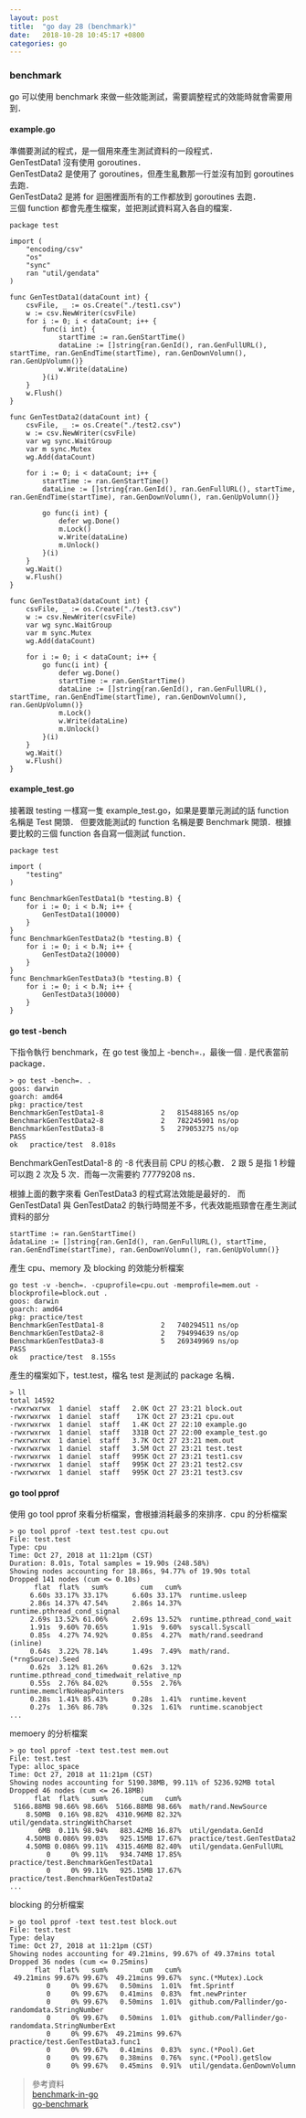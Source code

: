 ```yaml
---
layout: post
title:  "go day 28 (benchmark)"
date:   2018-10-28 10:45:17 +0800
categories: go
---
```


### benchmark
go 可以使用 benchmark 來做一些效能測試，需要調整程式的效能時就會需要用到．

#### example.go
準備要測試的程式，是一個用來產生測試資料的一段程式．  
GenTestData1 沒有使用 goroutines．  
GenTestData2 是使用了 goroutines，但產生亂數那一行並沒有加到 goroutines 去跑．  
GenTestData2 是將 for 迴圈裡面所有的工作都放到 goroutines 去跑．  
三個 function 都會先產生檔案，並把測試資料寫入各自的檔案．  

```
package test

import (
	"encoding/csv"
	"os"
	"sync"
	ran "util/gendata"
)

func GenTestData1(dataCount int) {
	csvFile, _ := os.Create("./test1.csv")
	w := csv.NewWriter(csvFile)
	for i := 0; i < dataCount; i++ {
		func(i int) {
			startTime := ran.GenStartTime()
			dataLine := []string{ran.GenId(), ran.GenFullURL(), startTime, ran.GenEndTime(startTime), ran.GenDownVolumn(), ran.GenUpVolumn()}
			w.Write(dataLine)
		}(i)
	}
	w.Flush()
}

func GenTestData2(dataCount int) {
	csvFile, _ := os.Create("./test2.csv")
	w := csv.NewWriter(csvFile)
	var wg sync.WaitGroup
	var m sync.Mutex
	wg.Add(dataCount)

	for i := 0; i < dataCount; i++ {
		startTime := ran.GenStartTime()
		dataLine := []string{ran.GenId(), ran.GenFullURL(), startTime, ran.GenEndTime(startTime), ran.GenDownVolumn(), ran.GenUpVolumn()}

		go func(i int) {
			defer wg.Done()
			m.Lock()
			w.Write(dataLine)
			m.Unlock()
		}(i)
	}
	wg.Wait()
	w.Flush()
}

func GenTestData3(dataCount int) {
	csvFile, _ := os.Create("./test3.csv")
	w := csv.NewWriter(csvFile)
	var wg sync.WaitGroup
	var m sync.Mutex
	wg.Add(dataCount)

	for i := 0; i < dataCount; i++ {
		go func(i int) {
			defer wg.Done()
			startTime := ran.GenStartTime()
			dataLine := []string{ran.GenId(), ran.GenFullURL(), startTime, ran.GenEndTime(startTime), ran.GenDownVolumn(), ran.GenUpVolumn()}
			m.Lock()
			w.Write(dataLine)
			m.Unlock()
		}(i)
	}
	wg.Wait()
	w.Flush()
}

```

#### example_test.go

接著跟 testing 一樣寫一隻 example_test.go，如果是要單元測試的話 function 名稱是 Test 開頭．
但要效能測試的 function 名稱是要 Benchmark 開頭．根據要比較的三個 function 各自寫一個測試 function．  

```
package test

import (
	"testing"
)

func BenchmarkGenTestData1(b *testing.B) {
	for i := 0; i < b.N; i++ {
		GenTestData1(10000)
	}
}
func BenchmarkGenTestData2(b *testing.B) {
	for i := 0; i < b.N; i++ {
		GenTestData2(10000)
	}
}
func BenchmarkGenTestData3(b *testing.B) {
	for i := 0; i < b.N; i++ {
		GenTestData3(10000)
	}
}

```

#### go test -bench

下指令執行 benchmark，在 go test 後加上 -bench=.，最後一個 . 是代表當前 package．  

```
> go test -bench=. .
goos: darwin
goarch: amd64
pkg: practice/test
BenchmarkGenTestData1-8              2   815488165 ns/op
BenchmarkGenTestData2-8              2   782245901 ns/op
BenchmarkGenTestData3-8              5   279053275 ns/op
PASS
ok   practice/test  8.018s
```

BenchmarkGenTestData1-8 的 -8 代表目前 CPU 的核心數．
2 跟 5 是指 1 秒鐘可以跑 2 次及 5 次．而每一次需要約 77779208 ns．

根據上面的數字來看 GenTestData3 的程式寫法效能是最好的．
而 GenTestData1 與 GenTestData2 的執行時間差不多，代表效能瓶頸會在產生測試資料的部分  

```
startTime := ran.GenStartTime()
ådataLine := []string{ran.GenId(), ran.GenFullURL(), startTime, ran.GenEndTime(startTime), ran.GenDownVolumn(), ran.GenUpVolumn()}
```

產生 cpu、memory 及 blocking 的效能分析檔案  

```
go test -v -bench=. -cpuprofile=cpu.out -memprofile=mem.out -blockprofile=block.out .
goos: darwin
goarch: amd64
pkg: practice/test
BenchmarkGenTestData1-8              2   740294511 ns/op
BenchmarkGenTestData2-8              2   794994639 ns/op
BenchmarkGenTestData3-8              5   269349969 ns/op
PASS
ok   practice/test  8.155s
```

產生的檔案如下，test.test，檔名 test 是測試的 package 名稱．  

```
> ll
total 14592
-rwxrwxrwx  1 daniel  staff   2.0K Oct 27 23:21 block.out
-rwxrwxrwx  1 daniel  staff    17K Oct 27 23:21 cpu.out
-rwxrwxrwx  1 daniel  staff   1.4K Oct 27 22:10 example.go
-rwxrwxrwx  1 daniel  staff   331B Oct 27 22:00 example_test.go
-rwxrwxrwx  1 daniel  staff   3.7K Oct 27 23:21 mem.out
-rwxrwxrwx  1 daniel  staff   3.5M Oct 27 23:21 test.test
-rwxrwxrwx  1 daniel  staff   995K Oct 27 23:21 test1.csv
-rwxrwxrwx  1 daniel  staff   995K Oct 27 23:21 test2.csv
-rwxrwxrwx  1 daniel  staff   995K Oct 27 23:21 test3.csv
```

#### go tool pprof
使用 go tool pprof 來看分析檔案，會根據消耗最多的來排序．cpu 的分析檔案  
```
> go tool pprof -text test.test cpu.out
File: test.test
Type: cpu
Time: Oct 27, 2018 at 11:21pm (CST)
Duration: 8.01s, Total samples = 19.90s (248.58%)
Showing nodes accounting for 18.86s, 94.77% of 19.90s total
Dropped 141 nodes (cum <= 0.10s)
      flat  flat%   sum%        cum   cum%
     6.60s 33.17% 33.17%      6.60s 33.17%  runtime.usleep
     2.86s 14.37% 47.54%      2.86s 14.37%  runtime.pthread_cond_signal
     2.69s 13.52% 61.06%      2.69s 13.52%  runtime.pthread_cond_wait
     1.91s  9.60% 70.65%      1.91s  9.60%  syscall.Syscall
     0.85s  4.27% 74.92%      0.85s  4.27%  math/rand.seedrand (inline)
     0.64s  3.22% 78.14%      1.49s  7.49%  math/rand.(*rngSource).Seed
     0.62s  3.12% 81.26%      0.62s  3.12%  runtime.pthread_cond_timedwait_relative_np
     0.55s  2.76% 84.02%      0.55s  2.76%  runtime.memclrNoHeapPointers
     0.28s  1.41% 85.43%      0.28s  1.41%  runtime.kevent
     0.27s  1.36% 86.78%      0.32s  1.61%  runtime.scanobject
...
```
memoery 的分析檔案  

```
> go tool pprof -text test.test mem.out
File: test.test
Type: alloc_space
Time: Oct 27, 2018 at 11:21pm (CST)
Showing nodes accounting for 5190.38MB, 99.11% of 5236.92MB total
Dropped 46 nodes (cum <= 26.18MB)
      flat  flat%   sum%        cum   cum%
 5166.88MB 98.66% 98.66%  5166.88MB 98.66%  math/rand.NewSource
    8.50MB  0.16% 98.82%  4310.96MB 82.32%  util/gendata.stringWithCharset
       6MB  0.11% 98.94%   883.42MB 16.87%  util/gendata.GenId
    4.50MB 0.086% 99.03%   925.15MB 17.67%  practice/test.GenTestData2
    4.50MB 0.086% 99.11%  4315.46MB 82.40%  util/gendata.GenFullURL
         0     0% 99.11%   934.74MB 17.85%  practice/test.BenchmarkGenTestData1
         0     0% 99.11%   925.15MB 17.67%  practice/test.BenchmarkGenTestData2
...
```

blocking 的分析檔案  

```
> go tool pprof -text test.test block.out
File: test.test
Type: delay
Time: Oct 27, 2018 at 11:21pm (CST)
Showing nodes accounting for 49.21mins, 99.67% of 49.37mins total
Dropped 36 nodes (cum <= 0.25mins)
      flat  flat%   sum%        cum   cum%
 49.21mins 99.67% 99.67%  49.21mins 99.67%  sync.(*Mutex).Lock
         0     0% 99.67%   0.50mins  1.01%  fmt.Sprintf
         0     0% 99.67%   0.41mins  0.83%  fmt.newPrinter
         0     0% 99.67%   0.50mins  1.01%  github.com/Pallinder/go-randomdata.StringNumber
         0     0% 99.67%   0.50mins  1.01%  github.com/Pallinder/go-randomdata.StringNumberExt
         0     0% 99.67%  49.21mins 99.67%  practice/test.GenTestData3.func1
         0     0% 99.67%   0.41mins  0.83%  sync.(*Pool).Get
         0     0% 99.67%   0.38mins  0.76%  sync.(*Pool).getSlow
         0     0% 99.67%   0.45mins  0.91%  util/gendata.GenDownVolumn
```


> 參考資料  
> [benchmark-in-go](https://blog.wu-boy.com/2018/06/how-to-write-benchmark-in-go/)  
> [go-benchmark](https://codertw.com/%E5%89%8D%E7%AB%AF%E9%96%8B%E7%99%BC/391387/)  


